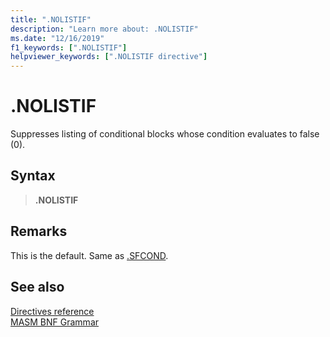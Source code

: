 ```yaml
---
title: ".NOLISTIF"
description: "Learn more about: .NOLISTIF"
ms.date: "12/16/2019"
f1_keywords: [".NOLISTIF"]
helpviewer_keywords: [".NOLISTIF directive"]
---
```

# .NOLISTIF

Suppresses listing of conditional blocks whose condition evaluates to false (0).

## Syntax

> **.NOLISTIF**

## Remarks

This is the default. Same as [.SFCOND](dot-sfcond.md).

## See also

[Directives reference](directives-reference.md)\
[MASM BNF Grammar](masm-bnf-grammar.md)
